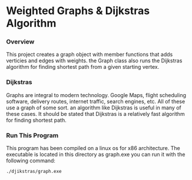 # Weighted Graphs & Dijkstras Algorithm

### Overview

This project creates a graph object with member functions that adds verticies and edges with weights. the Graph class also runs the Dijkstras algorithm for finding shortest path from a given starting vertex.

### Dijkstras

Graphs are integral to modern technology. Google Maps, flight scheduling software, delivery routes, internet traffic, search engines, etc. All of these use a graph of some sort. an algorithm like Dijkstras is useful in many of these cases. It should be stated that Dijkstras is a relatively fast algorithm for finding shortest path.

### Run This Program
This program has been compiled on a linux os for x86 architecture. The executable is located in this directory as graph.exe you can run it with the following command:
```sh
./djikstras/graph.exe 
```